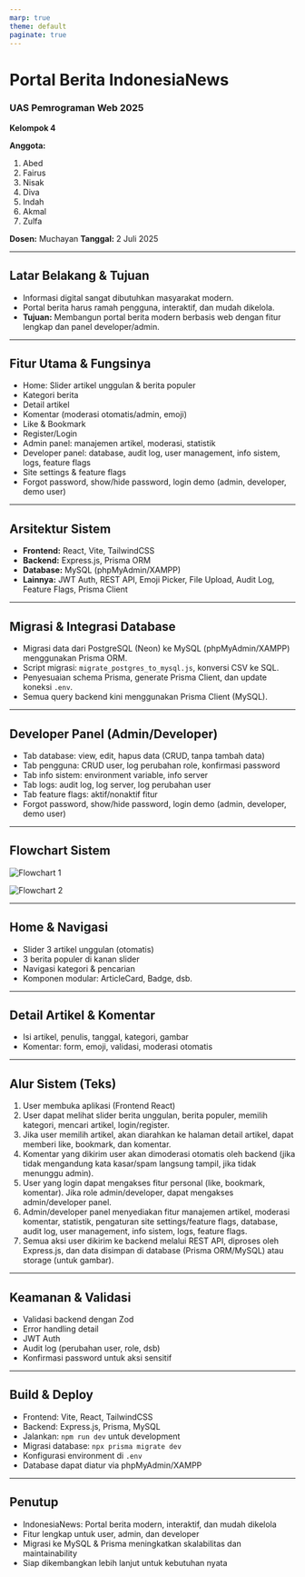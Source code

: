 ```yaml
---
marp: true
theme: default
paginate: true
---
```


# Portal Berita IndonesiaNews
### UAS Pemrograman Web 2025
**Kelompok 4**

**Anggota:**
1. Abed
2. Fairus
3. Nisak
4. Diva
5. Indah
6. Akmal
7. Zulfa

**Dosen:** Muchayan
**Tanggal:** 2 Juli 2025

---

## Latar Belakang & Tujuan
- Informasi digital sangat dibutuhkan masyarakat modern.
- Portal berita harus ramah pengguna, interaktif, dan mudah dikelola.
- **Tujuan:**
  Membangun portal berita modern berbasis web dengan fitur lengkap dan panel developer/admin.

---

## Fitur Utama & Fungsinya
- Home: Slider artikel unggulan & berita populer
- Kategori berita
- Detail artikel
- Komentar (moderasi otomatis/admin, emoji)
- Like & Bookmark
- Register/Login
- Admin panel: manajemen artikel, moderasi, statistik
- Developer panel: database, audit log, user management, info sistem, logs, feature flags
- Site settings & feature flags
- Forgot password, show/hide password, login demo (admin, developer, demo user)

---

## Arsitektur Sistem
- **Frontend:** React, Vite, TailwindCSS
- **Backend:** Express.js, Prisma ORM
- **Database:** MySQL (phpMyAdmin/XAMPP)
- **Lainnya:** JWT Auth, REST API, Emoji Picker, File Upload, Audit Log, Feature Flags, Prisma Client

---

## Migrasi & Integrasi Database
- Migrasi data dari PostgreSQL (Neon) ke MySQL (phpMyAdmin/XAMPP) menggunakan Prisma ORM.
- Script migrasi: `migrate_postgres_to_mysql.js`, konversi CSV ke SQL.
- Penyesuaian schema Prisma, generate Prisma Client, dan update koneksi `.env`.
- Semua query backend kini menggunakan Prisma Client (MySQL).

---

## Developer Panel (Admin/Developer)
- Tab database: view, edit, hapus data (CRUD, tanpa tambah data)
- Tab pengguna: CRUD user, log perubahan role, konfirmasi password
- Tab info sistem: environment variable, info server
- Tab logs: audit log, log server, log perubahan user
- Tab feature flags: aktif/nonaktif fitur
- Forgot password, show/hide password, login demo (admin, developer, demo user)

---

## Flowchart Sistem

![Flowchart 1](https://raw.githubusercontent.com/Fairus-24/IndonesiaNews/refs/heads/main/client/src/assets/flowchart.png)

![Flowchart 2](https://raw.githubusercontent.com/Fairus-24/IndonesiaNews/refs/heads/main/client/src/assets/flowchart2.png)

---

## Home & Navigasi
- Slider 3 artikel unggulan (otomatis)
- 3 berita populer di kanan slider
- Navigasi kategori & pencarian
- Komponen modular: ArticleCard, Badge, dsb.

---

## Detail Artikel & Komentar
- Isi artikel, penulis, tanggal, kategori, gambar
- Komentar: form, emoji, validasi, moderasi otomatis

---

## Alur Sistem (Teks)
1. User membuka aplikasi (Frontend React)
2. User dapat melihat slider berita unggulan, berita populer, memilih kategori, mencari artikel, login/register.
3. Jika user memilih artikel, akan diarahkan ke halaman detail artikel, dapat memberi like, bookmark, dan komentar.
4. Komentar yang dikirim user akan dimoderasi otomatis oleh backend (jika tidak mengandung kata kasar/spam langsung tampil, jika tidak menunggu admin).
5. User yang login dapat mengakses fitur personal (like, bookmark, komentar). Jika role admin/developer, dapat mengakses admin/developer panel.
6. Admin/developer panel menyediakan fitur manajemen artikel, moderasi komentar, statistik, pengaturan site settings/feature flags, database, audit log, user management, info sistem, logs, feature flags.
7. Semua aksi user dikirim ke backend melalui REST API, diproses oleh Express.js, dan data disimpan di database (Prisma ORM/MySQL) atau storage (untuk gambar).

---

## Keamanan & Validasi
- Validasi backend dengan Zod
- Error handling detail
- JWT Auth
- Audit log (perubahan user, role, dsb)
- Konfirmasi password untuk aksi sensitif

---

## Build & Deploy
- Frontend: Vite, React, TailwindCSS
- Backend: Express.js, Prisma, MySQL
- Jalankan: `npm run dev` untuk development
- Migrasi database: `npx prisma migrate dev`
- Konfigurasi environment di `.env`
- Database dapat diatur via phpMyAdmin/XAMPP

---

## Penutup
- IndonesiaNews: Portal berita modern, interaktif, dan mudah dikelola
- Fitur lengkap untuk user, admin, dan developer
- Migrasi ke MySQL & Prisma meningkatkan skalabilitas dan maintainability
- Siap dikembangkan lebih lanjut untuk kebutuhan nyata


